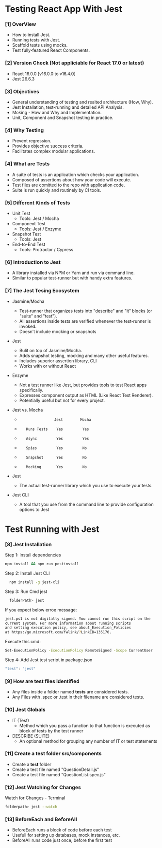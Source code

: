 # Testing React App With Jest

### [1] OverView
* How to install Jest.
* Running tests with Jest.
* Scaffold tests using mocks.
* Test fully-featured React Components.

### [2] Version Check  (Not appliciable for React 17.0 or latest)
* React 16.0.0 [v16.0.0 to v16.4.0]
* Jest 26.6.3 

### [3] Objectives
* General understanding of testing and realted architecture (How, Why).
* Jest Installation, test-running and detailed API Analysis.
* Moking - How and Why and Implementation.
* Unit, Component and Snapshot testing in practice.

### [4] Why Testing
* Prevent regression.
* Provides objective success criteria.
* Facilitates complex modular applications.

### [4] What are Tests
* A suite of tests is an application which checks your application.
* Composed of assertions about how your code will execute.
* Test files are comitted to the repo with application code.
* Suite is run quickly and routinely by CI tools.

### [5] Different Kinds of Tests
* Unit Test
    * Tools: Jest / Mocha
* Component Test
    * Tools: Jest / Enzyme
* Snapshot Test
    * Tools: Jest
* End-to-End Test
    * Tools: Protractor / Cypress

### [6] Introduction to Jest
* A library installed via NPM or Yarn and run via command line.
* Similar to popular test-runner but with handy extra features.

### [7] The Jest Tesing Ecosystem
* Jasmine/Mocha
    * Test-runner that organizes tests into "describe" and "it" blocks (or "suite" and "test").
    * All assertions inside tests are verified whenever the test-runner is invoked.
    * Doesn't include mocking or snapshots
 
 * Jest
    * Bulit on top of Jasmine/Mocha.
    * Adds snapshot testing, mocking and many other useful features.
    * Includes superior assertion library, CLI
    * Works with or without React

* Enzyme
    * Not a test runner like Jest, but provides tools to test React apps specifically.
    * Expresses component output as HTML (Like React Test Renderer).
    * Potentially useful but not for every project.

* Jest vs. Mocha
    *                     Jest        Mocha
    *        Runs Tests    Yes         Yes
    *        Async         Yes         Yes
    *        Spies         Yes         No
    *        Snapshot      Yes         No
    *        Mocking       Yes         No

* Jest
    * The actual test-runner library which you use to execute your tests

* Jest CLI
    * A tool that you use from the command line to provide configuration options to Jest

# Test Running with Jest

### [8] Jest Installation
Step 1: Install dependencies
~~~bash  
npm install && npm run postinstall
~~~  

Step 2: Install Jest CLI
~~~bash  
  npm install -g jest-cli
~~~  

Step 3: Run Cmd jest
~~~bash  
  folderPath> jest
~~~  

If you expect below erroe message:
~~~bash 
jest.ps1 is not digitally signed. You cannot run this script on the         
current system. For more information about running scripts
and setting execution policy, see about_Execution_Policies
at https:/go.microsoft.com/fwlink/?LinkID=135170.
~~~  

Execute this cmd:
~~~bash 
Set-ExecutionPolicy -ExecutionPolicy RemoteSigned -Scope CurrentUser
~~~

Step 4: Add Jest test script in package.json 
~~~bash
"test": "jest"
~~~

### [9] How are test files identified
* Any files inside a folder named __tests__ are considered tests.
* Any Files with .spec or .test in their filename are considered tests.

### [10] Jest Globals
* IT (Test)
    * Method which you pass a function to that function is executed as block of tests by the test runner
* DESCRIBE (SUITE)
    * An optional method for grouping any number of IT or test statements

### [11] Create a test folder src/components
* Create a __test__ folder
* Create a test file named "QuestionDetail.js"
* Create a test file named "QuestionList.spec.js"

### [12] Jest Watching for Changes

Watch for Changes - Terminal
~~~bash
folderpath> jest --watch
~~~

### [13] BeforeEach and BeforeAll
* BeforeEach runs a block of code before each test
* Usefull for setting up databases, mock instances, etc.
* BeforeAll runs code just once, before the first test
